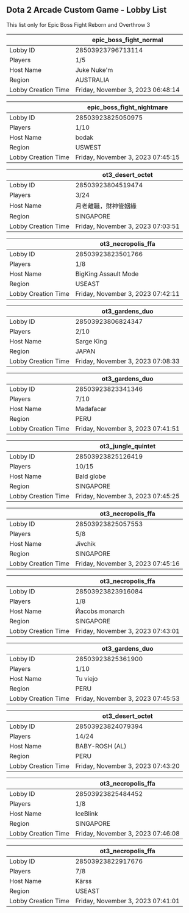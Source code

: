 ## Dota 2 Arcade Custom Game - Lobby List

This list only for Epic Boss Fight Reborn and Overthrow 3

|  | epic_boss_fight_normal |
| ------ | ------ |
| Lobby ID | 28503923796713114 |
| Players | 1/5 |
| Host Name | Juke Nuke'm |
| Region | AUSTRALIA |
| Lobby Creation Time | Friday, November 3, 2023 06:48:14 |


|  | epic_boss_fight_nightmare |
| ------ | ------ |
| Lobby ID | 28503923825050975 |
| Players | 1/10 |
| Host Name | bodak |
| Region | USWEST |
| Lobby Creation Time | Friday, November 3, 2023 07:45:15 |


|  | ot3_desert_octet |
| ------ | ------ |
| Lobby ID | 28503923804519474 |
| Players | 3/24 |
| Host Name | 月老離職，財神管姻緣 |
| Region | SINGAPORE |
| Lobby Creation Time | Friday, November 3, 2023 07:03:51 |


|  | ot3_necropolis_ffa |
| ------ | ------ |
| Lobby ID | 28503923823501766 |
| Players | 1/8 |
| Host Name | BigKing Assault Mode |
| Region | USEAST |
| Lobby Creation Time | Friday, November 3, 2023 07:42:11 |


|  | ot3_gardens_duo |
| ------ | ------ |
| Lobby ID | 28503923806824347 |
| Players | 2/10 |
| Host Name | Sarge King |
| Region | JAPAN |
| Lobby Creation Time | Friday, November 3, 2023 07:08:33 |


|  | ot3_gardens_duo |
| ------ | ------ |
| Lobby ID | 28503923823341346 |
| Players | 7/10 |
| Host Name | Madafacar |
| Region | PERU |
| Lobby Creation Time | Friday, November 3, 2023 07:41:51 |


|  | ot3_jungle_quintet |
| ------ | ------ |
| Lobby ID | 28503923825126419 |
| Players | 10/15 |
| Host Name | Bald globe |
| Region | SINGAPORE |
| Lobby Creation Time | Friday, November 3, 2023 07:45:25 |


|  | ot3_necropolis_ffa |
| ------ | ------ |
| Lobby ID | 28503923825057553 |
| Players | 5/8 |
| Host Name | Jivchik |
| Region | SINGAPORE |
| Lobby Creation Time | Friday, November 3, 2023 07:45:16 |


|  | ot3_necropolis_ffa |
| ------ | ------ |
| Lobby ID | 28503923823916084 |
| Players | 1/8 |
| Host Name | Йаcobs monarch |
| Region | SINGAPORE |
| Lobby Creation Time | Friday, November 3, 2023 07:43:01 |


|  | ot3_gardens_duo |
| ------ | ------ |
| Lobby ID | 28503923825361900 |
| Players | 1/10 |
| Host Name | Tu viejo |
| Region | PERU |
| Lobby Creation Time | Friday, November 3, 2023 07:45:53 |


|  | ot3_desert_octet |
| ------ | ------ |
| Lobby ID | 28503923824079394 |
| Players | 14/24 |
| Host Name | BABY-ROSH (AL) |
| Region | PERU |
| Lobby Creation Time | Friday, November 3, 2023 07:43:20 |


|  | ot3_necropolis_ffa |
| ------ | ------ |
| Lobby ID | 28503923825484452 |
| Players | 1/8 |
| Host Name | IceBlink |
| Region | SINGAPORE |
| Lobby Creation Time | Friday, November 3, 2023 07:46:08 |


|  | ot3_necropolis_ffa |
| ------ | ------ |
| Lobby ID | 28503923822917676 |
| Players | 7/8 |
| Host Name | Kärss |
| Region | USEAST |
| Lobby Creation Time | Friday, November 3, 2023 07:41:01 |


